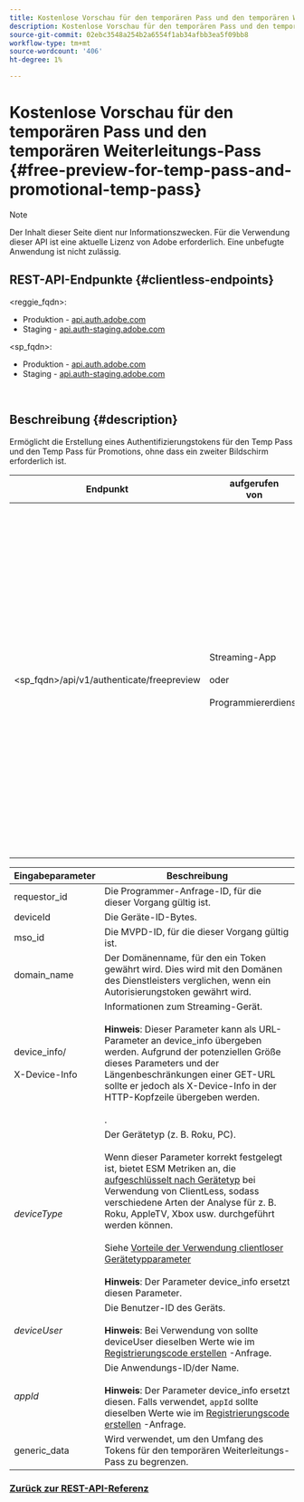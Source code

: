 ```yaml
---
title: Kostenlose Vorschau für den temporären Pass und den temporären Weiterleitungs-Pass
description: Kostenlose Vorschau für den temporären Pass und den temporären Weiterleitungs-Pass
source-git-commit: 02ebc3548a254b2a6554f1ab34afbb3ea5f09bb8
workflow-type: tm+mt
source-wordcount: '406'
ht-degree: 1%

---
```


# Kostenlose Vorschau für den temporären Pass und den temporären Weiterleitungs-Pass {#free-preview-for-temp-pass-and-promotional-temp-pass}

>[!NOTE]
>
>Der Inhalt dieser Seite dient nur Informationszwecken. Für die Verwendung dieser API ist eine aktuelle Lizenz von Adobe erforderlich. Eine unbefugte Anwendung ist nicht zulässig.

## REST-API-Endpunkte {#clientless-endpoints}

&lt;reggie_fqdn>:

* Produktion - [api.auth.adobe.com](http://api.auth.adobe.com/)
* Staging - [api.auth-staging.adobe.com](http://api.auth-staging.adobe.com/)

&lt;sp_fqdn>:

* Produktion - [api.auth.adobe.com](http://api.auth.adobe.com/)
* Staging - [api.auth-staging.adobe.com](http://api.auth-staging.adobe.com/)

</br>

## Beschreibung {#description}

Ermöglicht die Erstellung eines Authentifizierungstokens für den Temp Pass und den Temp Pass für Promotions, ohne dass ein zweiter Bildschirm erforderlich ist.


| Endpunkt | aufgerufen  </br>von | Eingabe   </br>Parameter | HTTP  </br>Methode | Reaktion | HTTP  </br>Reaktion |
| --- | --- | --- | --- | --- | --- |
| &lt;sp_fqdn>/api/v1/authenticate/freepreview | Streaming-App</br></br>oder</br></br>Programmiererdienst | 1. requestor_id (erforderlich)</br>    </br>2.  deviceId (Obligatorisch)</br>    </br>3.  mso_id (erforderlich)</br>    </br>4.  domain_name (erforderlich)</br>    </br>5.  device_info/X-Device-Info (erforderlich)</br>6.  deviceType</br>    </br>7.  deviceUser (nicht mehr unterstützt)</br>    </br>8.  appId (nicht mehr unterstützt)</br>    </br>9.  generic_data (optional) | POST | Die erfolgreiche Antwort lautet &quot;No Content&quot;(Kein Inhalt) 204 und gibt an, dass das Token erfolgreich erstellt wurde und für die Authoring-Flüsse verwendet werden kann. | 204 - Kein Inhalt   </br>400 - Ungültige Anfrage |

<div>


| Eingabeparameter | Beschreibung |
| --- | --- |
| requestor_id | Die Programmer-Anfrage-ID, für die dieser Vorgang gültig ist. |
| deviceId | Die Geräte-ID-Bytes. |
| mso_id | Die MVPD-ID, für die dieser Vorgang gültig ist. |
| domain_name | Der Domänenname, für den ein Token gewährt wird. Dies wird mit den Domänen des Dienstleisters verglichen, wenn ein Autorisierungstoken gewährt wird. |
| device_info/</br></br>X-Device-Info | Informationen zum Streaming-Gerät.</br></br>**Hinweis**: Dieser Parameter kann als URL-Parameter an device_info übergeben werden. Aufgrund der potenziellen Größe dieses Parameters und der Längenbeschränkungen einer GET-URL sollte er jedoch als X-Device-Info in der HTTP-Kopfzeile übergeben werden. </br></br><!--See the full details in [Passing Device and Connection Information](http://tve.helpdocsonline.com/passing-device-information)-->. |
| _deviceType_ | Der Gerätetyp (z. B. Roku, PC).</br></br>Wenn dieser Parameter korrekt festgelegt ist, bietet ESM Metriken an, die [aufgeschlüsselt nach Gerätetyp](/help/authentication/entitlement-service-monitoring-overview.md#clientless_device_type) bei Verwendung von ClientLess, sodass verschiedene Arten der Analyse für z. B. Roku, AppleTV, Xbox usw. durchgeführt werden können.</br></br>Siehe [Vorteile der Verwendung clientloser Gerätetypparameter ](/help/authentication/benefits-of-using-the-clientless-devicetype-parameter-in-pass-metrics.md)</br></br>**Hinweis**: Der Parameter device_info ersetzt diesen Parameter. |
| _deviceUser_ | Die Benutzer-ID des Geräts.</br></br>**Hinweis**: Bei Verwendung von sollte deviceUser dieselben Werte wie im [Registrierungscode erstellen](/help/authentication/registration-code-request.md) -Anfrage. |
| _appId_ | Die Anwendungs-ID/der Name. </br></br>**Hinweis**: Der Parameter device_info ersetzt diesen. Falls verwendet, `appId` sollte dieselben Werte wie im [Registrierungscode erstellen](/help/authentication/registration-code-request.md) -Anfrage. |
| generic_data | Wird verwendet, um den Umfang des Tokens für den temporären Weiterleitungs-Pass zu begrenzen. |


### [Zurück zur REST-API-Referenz](/help/authentication/rest-api-reference.md)
